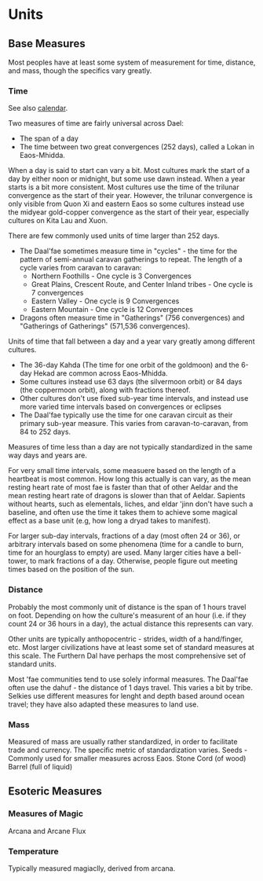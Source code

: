 # Units

## Base Measures

Most peoples have at least some system of measurement for time, distance, and mass, though the specifics vary greatly.

### Time

See also [calendar](../cosmology/calendar).

Two measures of time are fairly universal across Dael:
 - The span of a day
 - The time between two great convergences (252 days), called a Lokan in Eaos-Mhidda.

When a day is said to start can vary a bit. Most cultures mark the start of a day by either noon or midnight, but some use dawn instead.
When a year starts is a bit more consistent. Most cultures use the time of the trilunar convergence as the start of their year. 
However, the trilunar convergence is only visible from Quon Xi and eastern Eaos so some cultures instead use the midyear gold-copper convergence as the start of their year, especially cultures on Kita Lau and Xuon.

There are few commonly used units of time larger than 252 days.
 - The Daal'fae sometimes measure time in "cycles" - the time for the pattern of semi-annual caravan gatherings to repeat. The length of a cycle varies from caravan to caravan:
	- Northern Foothills - One cycle is 3 Convergences
	- Great Plains, Crescent Route, and Center Inland tribes - One cycle is 7 convergences
	- Eastern Valley - One cycle is 9 Convergences
	- Eastern Mountain - One cycle is 12 Convergences
 - Dragons often measure time in "Gatherings" (756 convergences) and "Gatherings of Gatherings" (571,536 convergences).
 
Units of time that fall between a day and a year vary greatly among different cultures.
 - The 36-day Kahda (The time for one orbit of the goldmoon) and the 6-day Hekad are common across Eaos-Mhidda.
 - Some cultures instead use 63 days (the silvermoon orbit) or 84 days (the coppermoon orbit), along with fractions thereof.
 - Other cultures don't use fixed sub-year time intervals, and instead use more varied time intervals based on convergences or eclipses
 - The Daal'fae typically use the time for one caravan circuit as their primary sub-year measure. This varies from caravan-to-caravan, from 84 to 252 days.

Measures of time less than a day are not typically standardized in the same way days and years are.

For very small time intervals, some measuere based on the length of a heartbeat is most common. How long this actually is can vary, as the mean resting heart rate of most fae is faster than that of other Aeldar
and the mean resting heart rate of dragons is slower than that of Aeldar. Sapients without hearts, such as elementals, liches, and eldar 'jinn don't have such a baseline, and often use the time it takes them to achieve some magical effect as a base unit (e.g, how long a dryad takes to manifest).

For larger sub-day intervals, fractions of a day (most often 24 or 36), or arbitrary intervals based on some phenomena (time for a candle to burn, time for an hourglass to empty) are used.
Many larger cities have a bell-tower, to mark fractions of a day. Otherwise, people figure out meeting times based on the position of the sun. 


### Distance

Probably the most commonly unit of distance is the span of 1 hours travel on foot.
Depending on how the culture's measurent of an hour (i.e. if they count 24 or 36 hours in a day), the actual distance this represents can vary.

Other units are typically anthopocentric - strides, width of a hand/finger, etc.
Most larger civilizations have at least some set of standard measures at this scale. The Furthern Dal have perhaps the most comprehensive set of standard units.

Most 'fae communities tend to use solely informal measures.
The Daal'fae often use the dahuf - the distance of 1 days travel. This varies a bit by tribe.
Selkies use different measures for lenght and depth based around ocean travel; they have also adapted these measures to land use.

### Mass

Measured of mass are usually rather standardized, in order to facilitate trade and currency. The specific metric of standardization varies.
Seeds - Commonly used for smaller measures across Eaos.
Stone
Cord (of wood)
Barrel (full of liquid)


## Esoteric Measures

### Measures of Magic

Arcana and Arcane Flux

### Temperature

Typically measured magiaclly, derived from arcana.